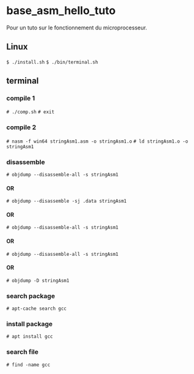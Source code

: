 # base_asm_hello_tuto

Pour un tuto sur le fonctionnement du microprocesseur.

## Linux
`$ ./install.sh`
`$ ./bin/terminal.sh`

## terminal
### compile 1
`# ./comp.sh`
`# exit`

### compile 2
`# nasm -f win64 stringAsm1.asm -o stringAsm1.o`
`# ld stringAsm1.o -o stringAsm1`

### disassemble
`# objdump --disassemble-all -s stringAsm1`
#### OR
`# objdump --disassemble -sj .data stringAsm1`
#### OR
`# objdump --disassemble-all -s stringAsm1`
#### OR
`# objdump --disassemble-all -s stringAsm1`
#### OR
`# objdump -D stringAsm1`

### search package
`# apt-cache search gcc`

### install package
`# apt install gcc`

### search file
`# find -name gcc`
